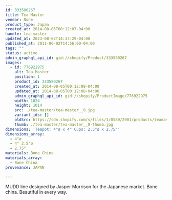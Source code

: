```yaml
---
id: 333580267
title: Tea Master
vendor: None
product_type: Japan
created_at: 2014-08-05T00:12:07-04:00
handle: tea-master
updated_at: 2023-08-02T14:37:29-04:00
published_at: 2011-06-02T14:56:00-04:00
tags: ""
status: active
admin_graphql_api_id: gid://shopify/Product/333580267
images:
  - id: 776922975
    alt: Tea Master
    position: 1
    product_id: 333580267
    created_at: 2014-08-05T00:12:08-04:00
    updated_at: 2014-08-05T00:12:08-04:00
    admin_graphql_api_id: gid://shopify/ProductImage/776922975
    width: 1024
    height: 1014
    src: ./tea-master/tea-master__0.jpg
    variant_ids: []
    oldSrc: https://cdn.shopify.com/s/files/1/0589/2901/products/teamaster.jpeg?v=1407211928
    thumb: ./tea-master/tea-master__0-thumb.jpg
dimensions: 'Teapot: 4"ø x 4" Cups: 2.5"ø x 2.75"'
dimensions_array:
  - 4"ø
  - 4" 2.5"ø
  - 2.75"
materials: Bone China
materials_array:
  - Bone China
provenance: JAPAN

---
```


MUDD line designed by Jasper Morrison for the Japanese market. Bone china. Beautiful in every way.